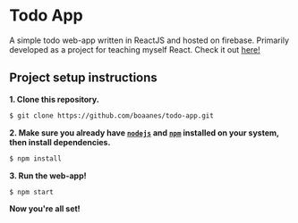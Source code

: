 # Todo App
A simple todo web-app written in ReactJS and hosted on firebase.
Primarily developed as a project for teaching myself React.
Check it out [here!](https://aanes.tech/)

## Project setup instructions
**1. Clone this repository.**
```bash
$ git clone https://github.com/boaanes/todo-app.git
```
**2. Make sure you already have [`nodejs`](https://nodejs.org/en/) and [`npm`](https://www.npmjs.com/) installed on your system, then install dependencies.**
```bash
$ npm install
```
**3. Run the web-app!**
```bash
$ npm start
```
**Now you're all set!**
